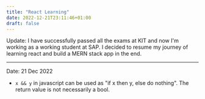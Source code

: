 ```yaml
---
title: "React Learning"
date: 2022-12-21T23:11:46+01:00
draft: false
---
```


Update: I have successfully passed all the exams at KIT and now I'm working as a working student at SAP. I decided to resume my journey of learning react and build a MERN stack app in the end.

---

Date: 21 Dec 2022

- `x && y` in javascript can be used as "if x then y, else do nothing". The return value is not necessarily a bool.
